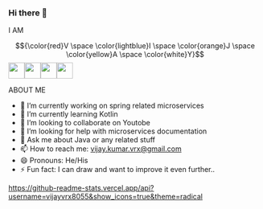 ### Hi there 👋  
I AM 

$${\color{red}V \space \color{lightblue}I \space \color{orange}J \space \color{yellow}A \space \color{white}Y}$$
<img height="32" width="32" src="https://cdn.jsdelivr.net/npm/simple-icons@v8/icons/indeed.svg" /><img height="32" width="32" src="https://cdn.jsdelivr.net/npm/simple-icons@v8/icons/joplin.svg" /><img height="32" width="32" src="https://cdn.jsdelivr.net/npm/simple-icons@v8/icons/astro.svg" /><img height="32" width="32" src="https://cdn.jsdelivr.net/npm/simple-icons@v8/icons/payoneer.svg" />



ABOUT ME

- 🔭 I’m currently working on spring related microservices
- 🌱 I’m currently learning Kotlin
- 👯 I’m looking to collaborate on Youtobe
- 🤔 I’m looking for help with microservices documentation
- 💬 Ask me about Java or any related stuff
- 📫 How to reach me: vijay.kumar.vrx@gmail.com
- 😄 Pronouns: He/His
- ⚡ Fun fact: I can draw and want to improve it even further..


https://github-readme-stats.vercel.app/api?username=vijayvrx8055&show_icons=true&theme=radical
